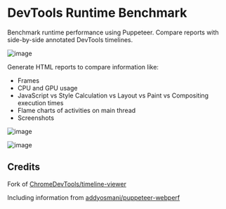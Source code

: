 # DevTools Runtime Benchmark

Benchmark runtime performance using Puppeteer. Compare reports with side-by-side annotated DevTools timelines.

![image](https://user-images.githubusercontent.com/18317587/166089074-0453b257-76ca-4e6d-b9d7-fc21c2151761.png)

Generate HTML reports to compare information like:
 - Frames
 - CPU and GPU usage
 - JavaScript vs Style Calculation vs Layout vs Paint vs Compositing execution times
 - Flame charts of activities on main thread
 - Screenshots

![image](https://user-images.githubusercontent.com/18317587/166089093-f5adfdb1-4042-4d58-98be-59f4256c298b.png)
 
![image](https://user-images.githubusercontent.com/18317587/166089133-6327e648-198a-48c0-8a26-4a96cf7bb532.png)

## Credits

Fork of [ChromeDevTools/timeline-viewer](https://github.com/ChromeDevTools/timeline-viewer)

Including information from [addyosmani/puppeteer-webperf](https://github.com/addyosmani/puppeteer-webperf)
